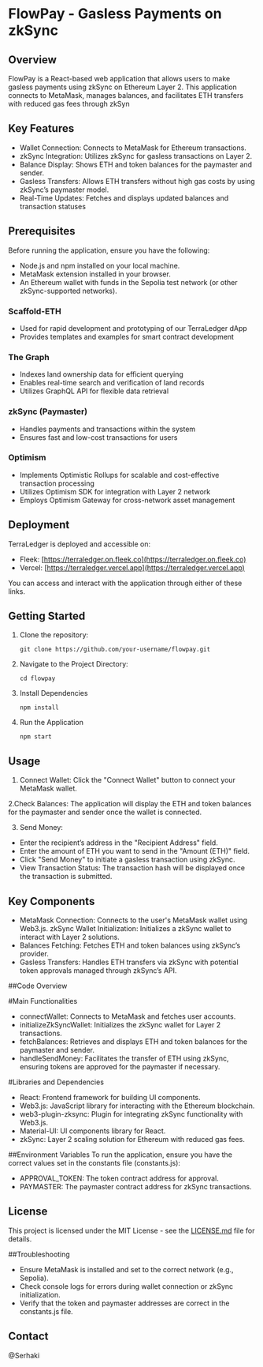 # FlowPay - Gasless Payments on zkSync

## Overview

FlowPay is a React-based web application that allows users to make gasless payments using zkSync on Ethereum Layer 2. This application connects to MetaMask, manages balances, and facilitates ETH transfers with reduced gas fees through zkSyn

## Key Features

- Wallet Connection: Connects to MetaMask for Ethereum transactions.
- zkSync Integration: Utilizes zkSync for gasless transactions on Layer 2.
- Balance Display: Shows ETH and token balances for the paymaster and sender.
- Gasless Transfers: Allows ETH transfers without high gas costs by using zkSync’s paymaster model.
- Real-Time Updates: Fetches and displays updated balances and transaction statuses

## Prerequisites

Before running the application, ensure you have the following:
- Node.js and npm installed on your local machine.
- MetaMask extension installed in your browser.
- An Ethereum wallet with funds in the Sepolia test network (or other zkSync-supported networks).

### Scaffold-ETH
- Used for rapid development and prototyping of our TerraLedger dApp
- Provides templates and examples for smart contract development

### The Graph
- Indexes land ownership data for efficient querying
- Enables real-time search and verification of land records
- Utilizes GraphQL API for flexible data retrieval

### zkSync (Paymaster)
- Handles payments and transactions within the system
- Ensures fast and low-cost transactions for users

### Optimism
- Implements Optimistic Rollups for scalable and cost-effective transaction processing
- Utilizes Optimism SDK for integration with Layer 2 network
- Employs Optimism Gateway for cross-network asset management

## Deployment

TerraLedger is deployed and accessible on:

- Fleek: [https://terraledger.on.fleek.co](https://terraledger.on.fleek.co)
- Vercel: [https://terraledger.vercel.app](https://terraledger.vercel.app)

You can access and interact with the application through either of these links.

## Getting Started

1. Clone the repository:
   ```
   git clone https://github.com/your-username/flowpay.git
   ```

2. Navigate to the Project Directory:
   ```
   cd flowpay

   ```

3. Install Dependencies
   ```
   npm install
   ```

4. Run the Application
   ```
   npm start
   ```

## Usage

1. Connect Wallet: Click the "Connect Wallet" button to connect your MetaMask wallet.

2.Check Balances: The application will display the ETH and token balances for the paymaster and sender once the wallet is connected.

3. Send Money:

- Enter the recipient’s address in the "Recipient Address" field.
- Enter the amount of ETH you want to send in the "Amount (ETH)" field.
- Click "Send Money" to initiate a gasless transaction using zkSync.
- View Transaction Status: The transaction hash will be displayed once the transaction is submitted.

## Key Components
- MetaMask Connection: Connects to the user's MetaMask wallet using Web3.js.
zkSync Wallet Initialization: Initializes a zkSync wallet to interact with Layer 2 solutions.
- Balances Fetching: Fetches ETH and token balances using zkSync’s provider.
- Gasless Transfers: Handles ETH transfers via zkSync with potential token approvals managed through zkSync’s API.

##Code Overview

#Main Functionalities
- connectWallet: Connects to MetaMask and fetches user accounts.
- initializeZkSyncWallet: Initializes the zkSync wallet for Layer 2 transactions.
- fetchBalances: Retrieves and displays ETH and token balances for the paymaster and sender.
- handleSendMoney: Facilitates the transfer of ETH using zkSync, ensuring tokens are approved for the paymaster if necessary.
  
#Libraries and Dependencies
- React: Frontend framework for building UI components.
- Web3.js: JavaScript library for interacting with the Ethereum blockchain.
- web3-plugin-zksync: Plugin for integrating zkSync functionality with Web3.js.
- Material-UI: UI components library for React.
- zkSync: Layer 2 scaling solution for Ethereum with reduced gas fees.
  
##Environment Variables
To run the application, ensure you have the correct values set in the constants file (constants.js):
- APPROVAL_TOKEN: The token contract address for approval.
- PAYMASTER: The paymaster contract address for zkSync transactions.

## License
This project is licensed under the MIT License - see the [LICENSE.md](LICENSE.md) file for details.

##Troubleshooting
- Ensure MetaMask is installed and set to the correct network (e.g., Sepolia).
- Check console logs for errors during wallet connection or zkSync initialization.
- Verify that the token and paymaster addresses are correct in the constants.js file.

## Contact

@Serhaki
